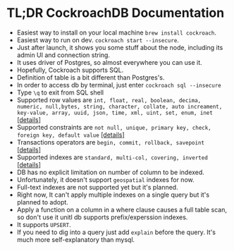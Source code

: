 # TL;DR CockroachDB Documentation

- Easiest way to install on your local machine `brew install cockroach`.
- Easiest way to run on dev. `cockroach start --insecure`. 
- Just after launch, it shows you some stuff about the node, including its admin UI and connection string.
- It uses driver of Postgres, so almost everywhere you can use it.
- Hopefully, Cockroach supports SQL.
- Definition of table is a bit different than Postgres's.
- In order to access db by terminal, just enter `cockroach sql --insecure`
- Type `\q` to exit from SQL shell
- Supported row values are `int, float, real, boolean, decima, numeric, null,bytes, string, character, collate, auto increament, key-value, array, uuid, json, time, xml, uint, set, enum, inet` [[details]](https://www.cockroachlabs.com/docs/stable/sql-feature-support.html#row-values)
- Supported constraints are `not null, unique, primary key, check, foreign key, default value` [[details]](https://www.cockroachlabs.com/docs/stable/sql-feature-support.html#constraints)
- Transactions operators are `begin, commit, rollback, savepoint` [[details]](https://www.cockroachlabs.com/docs/stable/sql-feature-support.html#transactions)
- Supported indexes are `standard, multi-col, covering, inverted` [[details]](https://www.cockroachlabs.com/docs/stable/sql-feature-support.html#indexes)
- DB has no explicit limitation on number of column to be indexed.
- Unfortunately, it doesn't support `geospatial` indexes for now.
- Full-text indexes are not supported yet but it's planned.
- Right now, It can't apply multiple indexes on a single query but it's planned to adopt.
- Apply a function on a column in a where clause causes a full table scan, so don't use it unitl db supports prefix/experssion indexes.
- It supports `UPSERT`.
- If you need to dig into a query just add `explain` before the query. It's much more self-explanatory than mysql.
